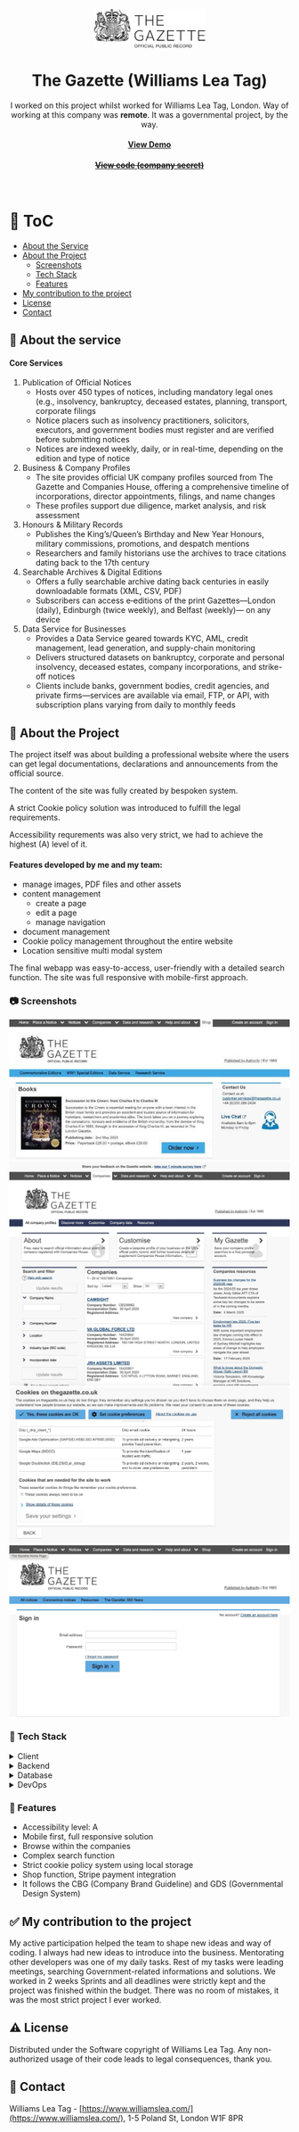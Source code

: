 <!--
Hey, thanks for using the awesome-readme-template template.
If you have any enhancements, then fork this project and create a pull request
or just open an issue with the label "enhancement".

Don't forget to give this project a star for additional support ;)
Maybe you can mention me or this repo in the acknowledgements too
-->
<div align="center">
  <img src="assets/thegazette.png" alt="logo" width="200" height="auto" />

  <h1>The Gazette (Williams Lea Tag)</h1>
  
  <p>
    I worked on this project whilst worked for Williams Lea Tag, London. Way of working at this company was <strong>remote</strong>. It was a governmental project, by the way.
  </p>
   
  <h4>
    <a href="https://www.thegazette.co.uk/" target="_blank">View Demo</a>
  </h4>
  <h4>
    <a href="#" title="Sorry, it's a company secret"  target="_blank"><s>View code (company secret)</s></a>
  </h4>

</div>

<br />

<!-- Table of Contents -->

# :notebook_with_decorative_cover: ToC

- [About the Service](#paperclip-about-the-service)
- [About the Project](#star2-about-the-project)
  - [Screenshots](#camera-screenshots)
  - [Tech Stack](#space_invader-tech-stack)
  - [Features](#dart-features)
- [My contribution to the project](#white_check_mark-my-contribution-to-the-project)
- [License](#warning-license)
- [Contact](#handshake-contact)

<!-- About the service -->

## :paperclip: About the service

<h4>Core Services</h4>
<ol>
  <li>Publication of Official Notices
    <ul>
      <li>Hosts over 450 types of notices, including mandatory legal ones (e.g., insolvency, bankruptcy, deceased estates, planning, transport, corporate filings</li>
      <li>Notice placers such as insolvency practitioners, solicitors, executors, and government bodies must register and are verified before submitting notices</li>
      <li>Notices are indexed weekly, daily, or in real-time, depending on the edition and type of notice</li>
    </ul>
  </li>
  <li> Business & Company Profiles
    <ul>
      <li>The site provides official UK company profiles sourced from The Gazette and Companies House, offering a comprehensive timeline of incorporations, director appointments, filings, and name changes</li>
      <li>These profiles support due diligence, market analysis, and risk assessment</li>
    </ul>
  </li>
  <li>Honours & Military Records
    <ul>
      <li>Publishes the King’s/Queen’s Birthday and New Year Honours, military commissions, promotions, and despatch mentions</li>
      <li>Researchers and family historians use the archives to trace citations dating back to the 17th century</li>
    </ul>
  </li>
  <li>Searchable Archives & Digital Editions
    <ul>
      <li>Offers a fully searchable archive dating back centuries in easily downloadable formats (XML, CSV, PDF)</li>
      <li>Subscribers can access e‑editions of the print Gazettes—London (daily), Edinburgh (twice weekly), and Belfast (weekly)— on any device</li>
    </ul>
  </li>
  <li>Data Service for Businesses
    <ul>
      <li>
Provides a Data Service geared towards KYC, AML, credit management, lead generation, and supply-chain monitoring</li>
      <li>Delivers structured datasets on bankruptcy, corporate and personal insolvency, deceased estates, company incorporations, and strike-off notices</li>
      <li>Clients include banks, government bodies, credit agencies, and private firms—services are available via email, FTP, or API, with subscription plans varying from daily to monthly feeds</li>
    </ul>
  </li>

</ol>

<!-- About the Project -->

## :star2: About the Project

<p>The project itself was about building a professional website where the users can get legal documentations, declarations and announcements from the official source.</p>
<p>The content of the site was fully created by bespoken system.</p>
<p>A strict Cookie policy solution was introduced to fulfill the legal requirements.</p>
<p>Accessibility requrements was also very strict, we had to achieve the highest (A) level of it.</p>

<p><h4>Features developed by me and my team:</h4>
  <ul>
    <li>manage images, PDF files and other assets</li>
    <li>content management
      <ul>
        <li>create a page</li>
        <li>edit a page</li>
        <li>manage navigation</li>
      </ul>
    </li>
    <li>document management</li>
    <li>Cookie policy management throughout the entire website</li>
    <li>Location sensitive multi modal system</li>
  </ul>
</p>
<p>
The final webapp was easy-to-access, user-friendly with a detailed search function. The site was full responsive with mobile-first approach.
</p>

<!-- Screenshots -->

### :camera: Screenshots

<div align="center"> 
  <img src="assets/thegazette.jpg" alt="screenshot" />
</div>
<div align="center"> 
  <img src="assets/thegazette_companies.jpg" alt="screenshot" />
</div>
<div align="center"> 
  <img src="assets/thegazette_cookies.jpg" alt="screenshot" />
</div>
<div align="center"> 
  <img src="assets/thegazette_login.jpg" alt="screenshot" />
</div>

<!-- TechStack -->

### :space_invader: Tech Stack

<details>
  <summary>Client</summary>
  <ul>
    <li><a href="https://developer.mozilla.org/en-US/docs/Web/JavaScript"  target="_blank">JavaScript ES6</a></li>
    <li><a href="https://jquery.com/"  target="_blank">JQuery</a></li>
    <li><a href="https://www.npmjs.com/"  target="_blank">NPM packages</a></li>
    <li><a href="#">Bespoken CMS and plugins</a></li>
    <li><a href="https://www.w3schools.com/html/html5_semantic_elements.asp" target="_blank">Semantic HTML5</a></li>
    <li><a href="https://www.w3schools.com/css/"  target="_blank">CSS3</a></li>
    <li><a href="https://stripe.com/"  target="_blank">Stripe</a></li>
  </ul>
</details>

<details>
  <summary>Backend</summary>
  <ul>
    <li><a href="https://docs.oracle.com/javase/8/docs/api/java/lang/package-summary.html"  target="_blank">JAVA</a></li>
  </ul>
</details>

<details>
<summary>Database</summary>
  <ul>
    <li><a href="https://www.mysql.com/">MySQL</a></li>
  </ul>
</details>

<details>
<summary>DevOps</summary>
  <ul>
    <li><a href="https://bitbucket.org/">BitBucket</a></li>
    <li><a href="https://www.docker.com/">Docker</a></li>
    <li><a href="https://www.jenkins.io/">Jenkins</a></li>
    <li><a href="https://www.jslint.com/">JS Lint</a></li>
    <li><a href="https://github.com/features/actions">GitHub Actions</a></li>
    <li><a href="https://docs.github.com/en/actions/writing-workflows/about-workflows">GitHub Workflow</a></li>
  </ul>
</details>

<!-- Features -->

### :dart: Features

- Accessibility level: A
- Mobile first, full responsive solution
- Browse within the companies
- Complex search function
- Strict cookie policy system using local storage
- Shop function, Stripe payment integration
- It follows the CBG (Company Brand Guideline) and GDS (Governmental Design System)

<!-- My contribution to the project -->

## :white_check_mark: My contribution to the project

My active participation helped the team to shape new ideas and way of coding. I always had new ideas to introduce into the business. Mentorating other developers was one of my daily tasks. Rest of my tasks were leading meetings, searching Government-related informations and solutions. We worked in 2 weeks Sprints and all deadlines were strictly kept and the project was finished within the budget. There was no room of mistakes, it was the most strict project I ever worked.

<!-- License -->

## :warning: License

Distributed under the Software copyright of Williams Lea Tag. Any non-authorized usage of their code leads to legal consequences, thank you.

<!-- Contact -->

## :handshake: Contact

Williams Lea Tag -
[https://www.williamslea.com/](https://www.williamslea.com/), 1-5 Poland St, London W1F 8PR
